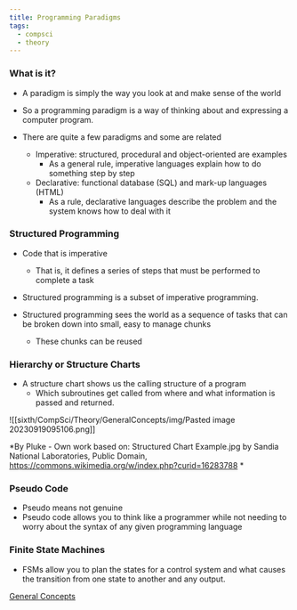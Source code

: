```yaml
---
title: Programming Paradigms
tags:
  - compsci
  - theory
---
```

### What is it?

- A paradigm is simply the way you look at and make sense of the world

- So a programming paradigm is a way of thinking about and expressing a computer program.

- There are quite a few paradigms and some are related
	- Imperative: structured, procedural and object-oriented are examples
		- As a general rule, imperative languages explain how to do something step by step
	- Declarative: functional database (SQL) and mark-up languages (HTML)
		- As a rule, declarative languages describe the problem and the system knows how to deal with it

### Structured Programming

- Code that is imperative
	- That is, it defines a series of steps that must be performed to complete a task

- Structured programming is a subset of imperative programming.

- Structured programming sees the world as a sequence of tasks that can be broken down into small, easy to manage chunks 
	- These chunks can be reused

### Hierarchy or Structure Charts

- A structure chart shows us the calling structure of a program 
	- Which subroutines get called from where and what information is passed and returned.

![[sixth/CompSci/Theory/GeneralConcepts/img/Pasted image 20230919095106.png]]


*By Pluke - Own work based on: Structured Chart Example.jpg by ‍Sandia National Laboratories, Public Domain, https://commons.wikimedia.org/w/index.php?curid=16283788 *


### Pseudo Code

- Pseudo means not genuine
- Pseudo code allows you to think like a programmer while not needing to worry about the syntax of any given programming language

### Finite State Machines

- FSMs allow you to plan the states for a control system and what causes the transition from one state to another and any output.




[General Concepts](sixth/CompSci/Theory/GeneralConcepts/GeneralConcepts)